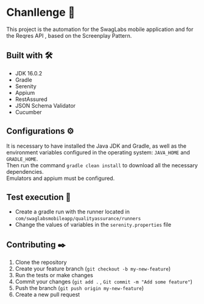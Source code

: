 # Chanllenge 🦾
This project is the automation for the SwagLabs mobile application and for the Reqres API , based on the Screenplay Pattern.

## Built with 🛠️
* JDK 16.0.2
* Gradle
* Serenity
* Appium
* RestAssured
* JSON Schema Validator
* Cucumber

## Configurations ⚙️
It is necessary to have installed the Java JDK and Gradle, as well as the environment variables configured in the operating system: `JAVA_HOME` and `GRADLE_HOME`.
<br>Then run the command `gradle clean install` to download all the necessary dependencies.
<br>Emulators and appium must be configured.

## Test execution 🚀
* Create a gradle run with the runner located in `com/swaglabsmobileapp/qualityassurance/runners`
* Change the values of variables in the `serenity.properties` file

## Contributing ✒️
1. Clone the repository
2. Create your feature branch (`git checkout -b my-new-feature`)
3. Run the tests or make changes
4. Commit your changes (`git add .` , `Git commit -m "Add some feature"`)
5. Push the branch (`git push origin my-new-feature`)
6. Create a new pull request
